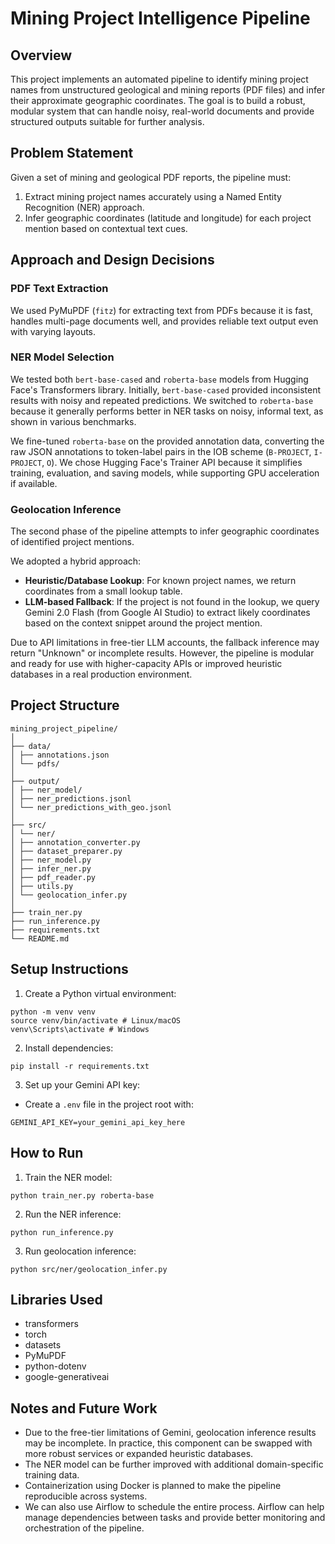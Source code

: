 # Mining Project Intelligence Pipeline

## Overview

This project implements an automated pipeline to identify mining project names from unstructured geological and mining reports (PDF files) and infer their approximate geographic coordinates. The goal is to build a robust, modular system that can handle noisy, real-world documents and provide structured outputs suitable for further analysis.

## Problem Statement

Given a set of mining and geological PDF reports, the pipeline must:

1. Extract mining project names accurately using a Named Entity Recognition (NER) approach.
2. Infer geographic coordinates (latitude and longitude) for each project mention based on contextual text cues.

## Approach and Design Decisions

### PDF Text Extraction

We used PyMuPDF (`fitz`) for extracting text from PDFs because it is fast, handles multi-page documents well, and provides reliable text output even with varying layouts.

### NER Model Selection

We tested both `bert-base-cased` and `roberta-base` models from Hugging Face's Transformers library. Initially, `bert-base-cased` provided inconsistent results with noisy and repeated predictions. We switched to `roberta-base` because it generally performs better in NER tasks on noisy, informal text, as shown in various benchmarks.

We fine-tuned `roberta-base` on the provided annotation data, converting the raw JSON annotations to token-label pairs in the IOB scheme (`B-PROJECT`, `I-PROJECT`, `O`). We chose Hugging Face's Trainer API because it simplifies training, evaluation, and saving models, while supporting GPU acceleration if available.

### Geolocation Inference

The second phase of the pipeline attempts to infer geographic coordinates of identified project mentions.

We adopted a hybrid approach:

- **Heuristic/Database Lookup**: For known project names, we return coordinates from a small lookup table.
- **LLM-based Fallback**: If the project is not found in the lookup, we query Gemini 2.0 Flash (from Google AI Studio) to extract likely coordinates based on the context snippet around the project mention.

Due to API limitations in free-tier LLM accounts, the fallback inference may return "Unknown" or incomplete results. However, the pipeline is modular and ready for use with higher-capacity APIs or improved heuristic databases in a real production environment.

## Project Structure


```
mining_project_pipeline/
│
├── data/
│ ├── annotations.json
│ └── pdfs/
│
├── output/
│ ├── ner_model/
│ ├── ner_predictions.jsonl
│ └── ner_predictions_with_geo.jsonl
│
├── src/
│ └── ner/
│ ├── annotation_converter.py
│ ├── dataset_preparer.py
│ ├── ner_model.py
│ ├── infer_ner.py
│ ├── pdf_reader.py
│ ├── utils.py
│ └── geolocation_infer.py
│
├── train_ner.py
├── run_inference.py
├── requirements.txt
└── README.md
```

## Setup Instructions

1. Create a Python virtual environment:
```
python -m venv venv
source venv/bin/activate # Linux/macOS
venv\Scripts\activate # Windows
```

2. Install dependencies:
```
pip install -r requirements.txt
```

3. Set up your Gemini API key:

- Create a `.env` file in the project root with:
```
GEMINI_API_KEY=your_gemini_api_key_here
```

## How to Run

1. Train the NER model:
```
python train_ner.py roberta-base
```
2. Run the NER inference:

```
python run_inference.py
```
3. Run geolocation inference:
```
python src/ner/geolocation_infer.py
```
## Libraries Used

- transformers
- torch
- datasets
- PyMuPDF
- python-dotenv
- google-generativeai

## Notes and Future Work

- Due to the free-tier limitations of Gemini, geolocation inference results may be incomplete. In practice, this component can be swapped with more robust services or expanded heuristic databases.
- The NER model can be further improved with additional domain-specific training data.
- Containerization using Docker is planned to make the pipeline reproducible across systems.
- We can also use Airflow to schedule the entire process. Airflow can help manage dependencies between tasks and provide better monitoring and orchestration of the pipeline.